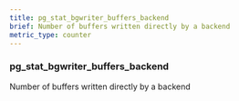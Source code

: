 ```yaml
---
title: pg_stat_bgwriter_buffers_backend
brief: Number of buffers written directly by a backend
metric_type: counter
---
```

### pg_stat_bgwriter_buffers_backend

Number of buffers written directly by a backend